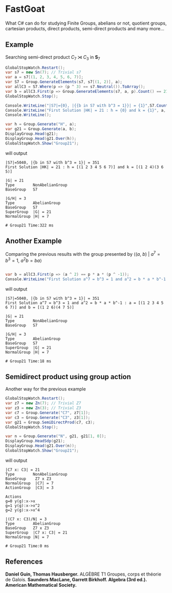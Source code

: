 # FastGoat
What C# can do for studying Finite Groups, abelians or not, quotient groups, cartesian products, direct products, semi-direct products and many more...

## Example
Searching semi-direct product $C_7 \rtimes C_3$ in $\textbf{S}_7$

```csharp
GlobalStopWatch.Restart();
var s7 = new Sn(7); // Trivial s7
var a = s7[(1, 2, 3, 4, 5, 6, 7)];
var S7 = Group.GenerateElements(s7, s7[(1, 2)], a);
var allC3 = S7.Where(p => (p ^ 3) == s7.Neutral()).ToArray();
var b = allC3.First(p => Group.GenerateElements(s7, a, p).Count() == 21);
GlobalStopWatch.Stop();

Console.WriteLine("|S7|={0}, |{{b in S7 with b^3 = 1}}| = {1}",S7.Count(), allC3.Count());
Console.WriteLine("First Solution |HK| = 21 : h = {0} and k = {1}", a, b);
Console.WriteLine();

var h = Group.Generate("H", a);
var g21 = Group.Generate(a, b);
DisplayGroup.Head(g21);
DisplayGroup.Head(g21.Over(h));
GlobalStopWatch.Show("Group21");
```

will output

```dotnetcli
|S7|=5040, |{b in S7 with b^3 = 1}| = 351
First Solution |HK| = 21 : h = [(1 2 3 4 5 6 7)] and k = [(1 2 4)(3 6 5)]

|G| = 21
Type        NonAbelianGroup
BaseGroup   S7

|G/H| = 3
Type        AbelianGroup
BaseGroup   S7
SuperGroup  |G| = 21
NormalGroup |H| = 7

# Group21 Time:322 ms
```

## Another Example
Comparing the previous results with the group presented by $\langle (a,\ b) \ | \ a^7=b^3=1,\ a^2b=ba \rangle$

```csharp

var b = allC3.First(p => (a ^ 2) == p * a * (p ^ -1));
Console.WriteLine("First Solution a^7 = b^3 = 1 and a^2 = b * a * b^-1 : a = {0} and b = {1}", a, b);
```

will output

```dotnetcli
|S7|=5040, |{b in S7 with b^3 = 1}| = 351
First Solution a^7 = b^3 = 1 and a^2 = b * a * b^-1 : a = [(1 2 3 4 5 6 7)] and b = [(1 2 6)(4 7 5)]

|G| = 21
Type        NonAbelianGroup
BaseGroup   S7

|G/H| = 3
Type        AbelianGroup
BaseGroup   S7
SuperGroup  |G| = 21
NormalGroup |H| = 7

# Group21 Time:18 ms
```

## Semidirect product using group action

Another way for the previous example
```csharp
GlobalStopWatch.Restart();
var z7 = new Zn(7); // Trivial Z7
var z3 = new Zn(3); // Trivial Z3
var c7 = Group.Generate("C7", z7[1]);
var c3 = Group.Generate("C3", z3[1]);
var g21 = Group.SemiDirectProd(c7, c3);
GlobalStopWatch.Stop();

var n = Group.Generate("N", g21, g21[1, 0]);
DisplayGroup.HeadSdp(g21);
DisplayGroup.Head(g21.Over(n));
GlobalStopWatch.Show("Group21");
```
will output
```dotnetcli
|C7 x: C3| = 21
Type        NonAbelianGroup
BaseGroup    Z7 x Z3
NormalGroup  |C7| = 7
ActionGroup  |C3| = 3

Actions
g=0 y(g):x->x
g=1 y(g):x->x^2
g=2 y(g):x->x^4

|(C7 x: C3)/N| = 3
Type        AbelianGroup
BaseGroup   Z7 x Z3
SuperGroup  |C7 x: C3| = 21
NormalGroup |N| = 7

# Group21 Time:0 ms
```

## References

<b>Daniel Guin, Thomas Hausberger.</b> ALGÈBRE T1 Groupes, corps et théorie de Galois. 
<b>Saunders MacLane, Garrett Birkhoff.<b> Algebra (3rd ed.). American Mathematical Society.
